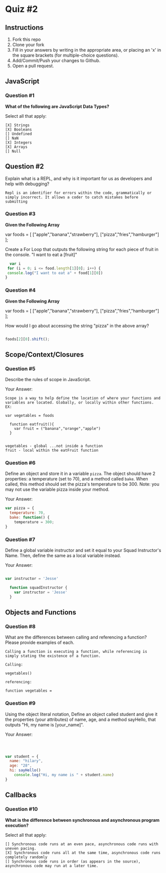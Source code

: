 # Quiz #2

## Instructions

1. Fork this repo
2. Clone your fork
3. Fill in your answers by writing in the appropriate area, or placing an 'x' in
the square brackets (for multiple-choice questions).
4. Add/Commit/Push your changes to Github.
5. Open a pull request.

## JavaScript

### Question #1

**What of the following are JavaScript Data Types?**

Select all that apply:
```
[X] Strings
[X] Booleans
[] Undefined
[] NaN
[X] Integers
[X] Arrays
[] Null
```

## Question #2

Explain what is a REPL, and why is it important for us as developers and help with debugging?

```text
Repl is an identifier for errors within the code, grammatically or simply incorrect. It allows a coder to catch mistakes before submitting
```
### Question #3

**Given the Following Array**

var foods = [ ["apple","banana","strawberry"], ["pizza","fries","hamburger"] ];

Create a For Loop that outputs the following string for each piece of fruit in the console. "I want to eat a [fruit]"

```js
  var i
 for (i = 0; i <= food.length[1][0]; i++) {
 console.log("I want to eat a" + food[1][0])
}
```


### Question #4

**Given the Following Array**

var foods = [ ["apple","banana","strawberry"], ["pizza","fries","hamburger"] ];

How would I go about accessing the string "pizza" in the above array?

```js

foods[2][0].shift();
```

## Scope/Context/Closures

### Question #5

Describe the rules of scope in JavaScript.

Your Answer:
```
Scope is a way to help define the location of where your functions and variables are located. Globally, or locally within other functions.
EX:

var vegetables = foods

  function eatfruit(){
    var fruit = ("banana","orange","apple")
  }


vegetables - global ...not inside a function
fruit - local within the eatFruit function

```

### Question #6

Define an object and store it in a variable `pizza`. The object should have 2
properties: a temperature (set to 70), and a method called `bake`. When called, this method should set the pizza's temperature to be 300. Note: you may not use
the variable pizza inside your method.

Your Answer:
```js
var pizza = {
  temperature: 70,
  bake: function() {
    temperature = 300;
}

```

### Question #7

Define a global variable instructor and set it equal to your Squad Instructor's Name. Then, define the same as a local variable instead.

Your Answer:
```js

var instructor = 'Jesse'

  function squadInstructor {
    var instructor = 'Jesse'
  }


```

## Objects and Functions

### Question #8

What are the differences between calling and referencing a function? Please provide examples of each.

```
Calling a function is executing a function, while referencing is simply stating the existence of a function.

Calling:

vegetables()

referencing:

function vegetables =

```
### Question #9

Using the object literal notation, Define an object called student and give it the properties (your attributes) of name, age, and a method sayHello, that outputs "Hi, my name is [your_name]".

Your Answer:
```js



var student = {
  name: "hilary",
  age: "28",
  hi: sayHello()
    console.log("Hi, my name is " + student.name)
}


```

## Callbacks

### Question #10

**What is the difference between synchronous and asynchronous program execution?**

Select all that apply:
```
[] Synchronous code runs at an even pace, asynchronous code runs with uneven pacing.
[X] Synchronous code runs all at the same time, asynchronous code runs completely randomly
[] Synchronous code runs in order (as appears in the source), asynchronous code may run at a later time.
```
